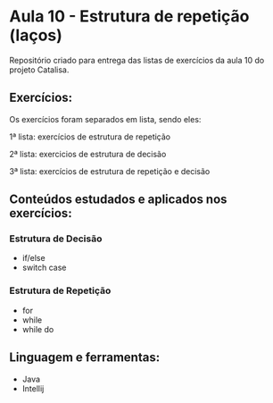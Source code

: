 # Aula 10 - Estrutura de repetição (laços)
Repositório criado para entrega das listas de exercícios da aula 10 do projeto Catalisa.

## Exercícios:
Os exercícios foram separados em lista, sendo eles:

1ª lista: exercícios de estrutura de repetição

2ª lista: exercicios de estrutura de decisão

3ª lista: exercícios de estrutura de repetição e decisão

## Conteúdos estudados e aplicados nos exercícios:
### Estrutura de Decisão
- if/else
- switch case

### Estrutura de Repetição
- for
- while
- while do

## Linguagem e ferramentas:
- Java
- Intellij

